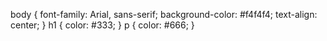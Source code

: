 body {
    font-family: Arial, sans-serif;
    background-color: #f4f4f4;
    text-align: center;
}
h1 {
    color: #333;
}
p {
   color: #666;
}
